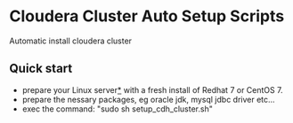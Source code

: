 # Cloudera Cluster Auto Setup Scripts
Automatic install cloudera cluster


## Quick start

- prepare your Linux server[*](#quick-start-note) with a fresh install of Redhat 7 or CentOS 7.
- prepare the nessary packages, eg oracle jdk, mysql jdbc driver etc...
- exec the command: "sudo sh setup_cdh_cluster.sh"


